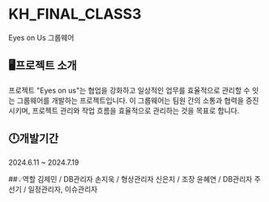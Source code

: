 # KH_FINAL_CLASS3
Eyes on Us 그룹웨어

## 🖥️프로젝트 소개
프로젝트 "Eyes on us"는 협업을 강화하고 일상적인 업무를 효율적으로 관리할 수 잇는 그룹웨어를 개발하는 프로젝트입니다.
이 그룹웨어는 팀원 간의 소통과 협력을 증진시키며, 프로젝트 관리와 작업 흐름을 효율적으로 관리하는 것을 목표로 합니다.

## 🕛개발기간
2024.6.11 ~ 2024.7.19



##💡역할
김제민 / DB관리자
손지욱 / 형상관리자
신은지 / 조장
윤혜연 / DB관리자
주선기 / 일정관리자, 이슈관리자


